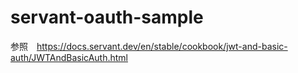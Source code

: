 # servant-oauth-sample

参照　https://docs.servant.dev/en/stable/cookbook/jwt-and-basic-auth/JWTAndBasicAuth.html